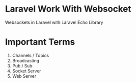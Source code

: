 # Laravel Work With Websocket
Websockets in Laravel with Laravel Echo Library

# Important Terms
1. Channels / Topics
2. Broadcasting
3. Pub / Sub
4.  Socket Server
5. Web Server
